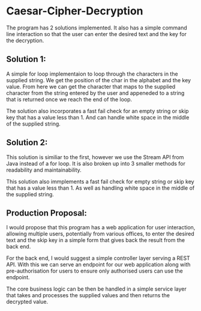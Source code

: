 # Caesar-Cipher-Decryption

The program has 2 solutions implemented. It also has a simple command line interaction so that the user can enter the desired text and the key for the decryption.

## Solution 1:

A simple for loop implementaion to loop through the characters in the supplied string. We get the position of the char in the alphabet and the key value. From here we can get the character that maps to the supplied character from the string entered by the user and appeneded to a string that is returned once we reach the end of the loop.

The solution also incorporates a fast fail check for an empty string or skip key that has a value less than 1. And can handle white space in the middle of the supplied string.

## Solution 2:

This solution is similiar to the first, however we use the Stream API from Java instead of a for loop. It is also broken up into 3 smaller methods for readability and maintainability.

This solution also immplements a fast fail check for empty string or skip key that has a value less than 1. As well as handling white space in the middle of the supplied string.

## Production Proposal:

I would propose that this program has a web application for user interaction, allowing multiple users, potentially from various offices, to enter the desired text and the skip key in a simple form that gives back the result from the back end.

For the back end, I would suggest a simple controller layer serving a REST API. With this we can serve an endpoint for our web application along with pre-authorisation for users to ensure only authorised users can use the endpoint.

The core business logic can be then be handled in a simple service layer that takes and processes the supplied values and then returns the decrypted value.

